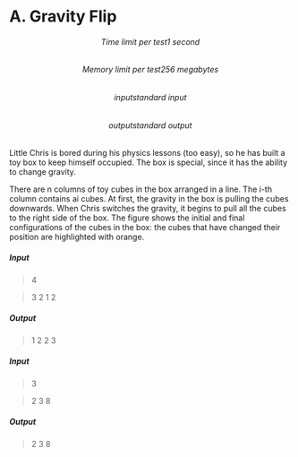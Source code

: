 # A. Gravity Flip

<h6> <center> Time limit per test1 second </center> </h6>
<h6> <center> Memory limit per test256 megabytes </center> </h6>
<h6> <center> inputstandard input </center> </h6>
<h6> <center>outputstandard output </center> </h6>

Little Chris is bored during his physics lessons (too easy), so he has built a toy box to keep himself occupied. The box is special, since it has the ability to change gravity.

There are n columns of toy cubes in the box arranged in a line. The i-th column contains ai cubes. At first, the gravity in the box is pulling the cubes downwards. When Chris switches the gravity, it begins to pull all the cubes to the right side of the box. The figure shows the initial and final configurations of the cubes in the box: the cubes that have changed their position are highlighted with orange.

<h5>Input</h5>

>4 

>3 2 1 2

<h5>Output</h5>

>1 2 2 3 

<h5>Input</h5>

>3

>2 3 8

<h5>Output</h5>

>2 3 8 

